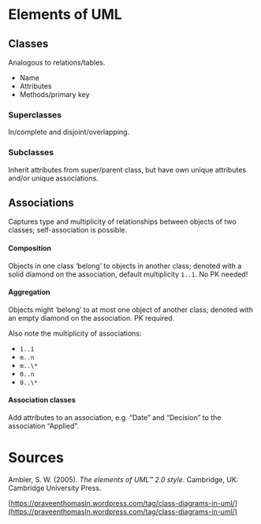 
# Elements of UML

## Classes

Analogous to relations/tables.

- Name
- Attributes
- Methods/primary key

### Superclasses 

In/complete and disjoint/overlapping.

### Subclasses

Inherit attributes from super/parent class, but have own unique attributes and/or unique associations.  


## Associations

Captures type and multiplicity of relationships between objects of two classes; self-association is possible.

#### Composition

Objects in one class ‘belong’ to objects in another class; denoted with a solid diamond on the association, default multiplicity `1..1`. No PK needed!

#### Aggregation

Objects might ‘belong’ to at most one object of another class; denoted with an empty diamond on the association. PK required.

Also note the multiplicity of associations: 

- `1..1`
- `m..n`
- `m..\*` 
- `0..n` 
- `0..\*`

#### Association classes 

Add attributes to an association, e.g. “Date” and “Decision” to the association “Applied”.




# Sources

Ambler, S. W. (2005). _The elements of UML™ 2.0 style._ Cambridge, UK: Cambridge University Press.

[https://praveenthomasln.wordpress.com/tag/class-diagrams-in-uml/](https://praveenthomasln.wordpress.com/tag/class-diagrams-in-uml/)